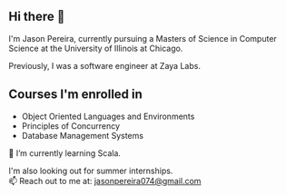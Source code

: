 ## Hi there 👋

<!--
**jasonpereira96/jasonpereira96** is a ✨ _special_ ✨ repository because its `README.md` (this file) appears on your GitHub profile.

Here are some ideas to get you started:

- 🔭 I’m currently working on ...
- 🌱 I’m currently learning ...
- 👯 I’m looking to collaborate on ...
- 🤔 I’m looking for help with ...
- 💬 Ask me about ...
- 📫 How to reach me: ...
- 😄 Pronouns: ...
- ⚡ Fun fact: ...
-->

I'm Jason Pereira, currently pursuing a Masters of Science in Computer Science at the University of Illinois at Chicago. 

Previously, I was a software engineer at Zaya Labs.

## Courses I'm enrolled in
- Object Oriented Languages and Environments
- Principles of Concurrency
- Database Management Systems


🌱 I’m currently learning Scala.

I'm also looking out for summer internships.  
📫 Reach out to me at: jasonpereira074@gmail.com
